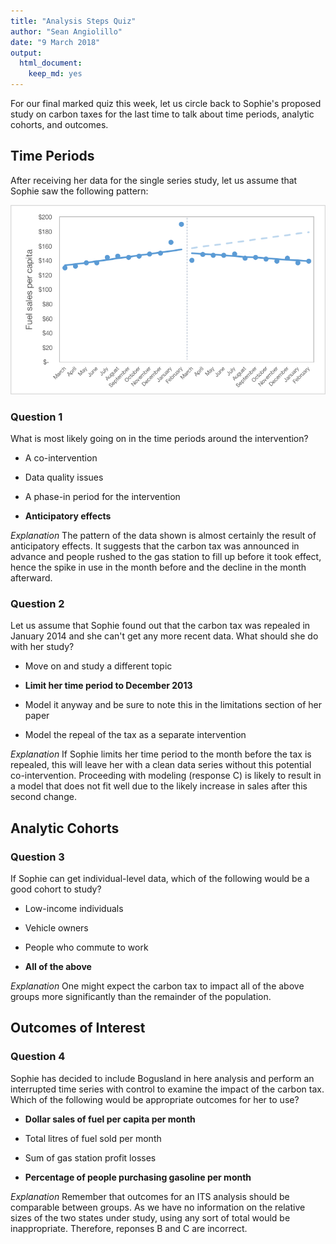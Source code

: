 ```yaml
---
title: "Analysis Steps Quiz"
author: "Sean Angiolillo"
date: "9 March 2018"
output: 
  html_document: 
    keep_md: yes
---
```




For our final marked quiz this week, let us circle back to Sophie's proposed study on carbon taxes for the last time to talk about time periods, analytic cohorts, and outcomes.

## Time Periods
After receiving her data for the single series study, let us assume that Sophie saw the following pattern:

![](W1_QuizImage6.png)

### Question 1

What is most likely going on in the time periods around the intervention?

* A co-intervention

* Data quality issues

* A phase-in period for the intervention

* __Anticipatory effects__

*Explanation*
The pattern of the data shown is almost certainly the result of anticipatory effects. It suggests that the carbon tax was announced in advance and people rushed to the gas station to fill up before it took effect, hence the spike in use in the month before and the decline in the month afterward.

### Question 2

Let us assume that Sophie found out that the carbon tax was repealed in January 2014 and she can't get any more recent data. What should she do with her study?

* Move on and study a different topic

* __Limit her time period to December 2013__

* Model it anyway and be sure to note this in the limitations section of her paper

* Model the repeal of the tax as a separate intervention 

*Explanation*
If Sophie limits her time period to the month before the tax is repealed, this will leave her with a clean data series without this potential co-intervention. Proceeding with modeling (response C) is likely to result in a model that does not fit well due to the likely increase in sales after this second change.

## Analytic Cohorts

### Question 3

If Sophie can get individual-level data, which of the following would be a good cohort to study?

* Low-income individuals

* Vehicle owners

* People who commute to work

* __All of the above__

*Explanation*
One might expect the carbon tax to impact all of the above groups more significantly than the remainder of the population.

## Outcomes of Interest

### Question 4

Sophie has decided to include Bogusland in here analysis and perform an interrupted time series with control to examine the impact of the carbon tax. Which of the following would be appropriate outcomes for her to use?

* __Dollar sales of fuel per capita per month__

* Total litres of fuel sold per month

* Sum of gas station profit losses

* __Percentage of people purchasing gasoline per month__

*Explanation*
Remember that outcomes for an ITS analysis should be comparable between groups. As we have no information on the relative sizes of the two states under study, using any sort of total would be inappropriate. Therefore, reponses B and C are incorrect.
